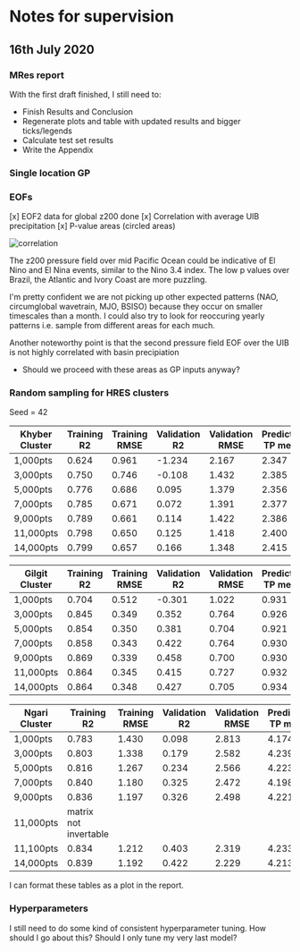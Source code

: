 # Notes for supervision

## 16th July 2020

### MRes report

With the first draft finished, I still need to:

* Finish Results and Conclusion
* Regenerate plots and table with updated results and bigger ticks/legends
* Calculate test set results
* Write the Appendix

### Single location GP

### EOFs

[x] EOF2 data for global z200 done
[x] Correlation with average UIB precipitation
[x] P-value areas (circled areas)

![correlation](https://dl.dropboxusercontent.com/s/6g9e5kj59m9q84g/Screenshot%202020-07-14%20at%2021.11.24.png?dl=0)

The z200 pressure field over mid Pacific Ocean could be indicative of El Nino and El Nina events, similar to the Nino 3.4 index. The low p values over Brazil, the Atlantic and Ivory Coast are more puzzling.

I'm pretty confident we are not picking up other expected patterns (NAO, circumglobal wavetrain, MJO, BSISO) because they occur on smaller timescales than a month. I could also try to look for reoccuring yearly patterns i.e. sample from different areas for each much.

Another noteworthy point is that the second pressure field EOF over the UIB is not highly correlated with basin precipiation 

* Should we proceed with these areas as GP inputs anyway?

### Random sampling for HRES clusters

Seed = 42

| Khyber Cluster| Training R2 | Training RMSE | Validation R2 | Validation RMSE | Predicted TP mean | Predicted TP std |
| ------------- | ----------- | ------------- | ------------- | --------------- | ----------------- | ---------------- |
| 1,000pts | 0.624 | 0.961 | -1.234 | 2.167 | 2.347 | 2.174 |
| 3,000pts | 0.750 | 0.746 | -0.108 | 1.432 | 2.385 | 2.291 |
| 5,000pts | 0.776 | 0.686 | 0.095 | 1.379 | 2.356 | 2.297 |
| 7,000pts | 0.785 | 0.671 | 0.072 | 1.391 | 2.377 | 2.295 |
| 9,000pts | 0.789 | 0.661 | 0.114 | 1.422 | 2.386 | 2.285 |
| 11,000pts| 0.798 | 0.650 | 0.125 | 1.418 | 2.400 | 2.321 |
| 14,000pts| 0.799 | 0.657 | 0.166 | 1.348 | 2.415 | 2.182 |

| Gilgit Cluster| Training R2 | Training RMSE | Validation R2 | Validation RMSE | Predicted TP mean | Predicted TP std |
| ------------- | ----------- | ------------- | ------------- | --------------- | ----------------- | ---------------- |
| 1,000pts | 0.704 | 0.512 | -0.301 | 1.022 | 0.931 | 2.198 |
| 3,000pts | 0.845 | 0.349 | 0.352 | 0.764 | 0.926 | 1.658 |
| 5,000pts | 0.854 | 0.350 | 0.381 | 0.704 | 0.921 | 1.597 |
| 7,000pts | 0.858 | 0.343 | 0.422 | 0.764 | 0.930 | 1.404 |
| 9,000pts | 0.869 | 0.339 | 0.458 | 0.700 | 0.930 | 1.598 |
| 11,000pts| 0.864 | 0.345 | 0.415 | 0.727 | 0.932 | 1.324 |
| 14,000pts| 0.864 | 0.348 | 0.427 | 0.705 | 0.934 | 1.520 |

| Ngari Cluster| Training R2 | Training RMSE | Validation R2 | Validation RMSE | Predicted TP mean | Predicted TP std |
| ------------- | ----------- | ------------- | ------------- | --------------- | ----------------- | ---------------- |
| 1,000pts | 0.783 | 1.430 | 0.098 | 2.813 | 4.174 | 3.169 |
| 3,000pts | 0.803 | 1.338 | 0.179 | 2.582 | 4.239 | 3.254 |
| 5,000pts | 0.816 | 1.267 | 0.234 | 2.566 | 4.223 | 3.429 |
| 7,000pts | 0.840 | 1.180 | 0.325 | 2.472 | 4.198 | 5.174 |
| 9,000pts | 0.836 | 1.197 | 0.326 | 2.498 | 4.221 | 3.281 |
| 11,000pts| matrix not invertable |
| 11,100pts| 0.834 | 1.212 | 0.403 | 2.319 | 4.233 | 4.600 |
| 14,000pts| 0.839 | 1.192 | 0.422 | 2.229 | 4.213 | 3.170 |

I can format these tables as a plot in the report.

### Hyperparameters

I still need to do some kind of consistent hyperparameter tuning. How should I go about this? Should I only tune my very last model?